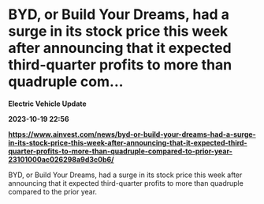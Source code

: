 # BYD, or Build Your Dreams, had a surge in its stock price this week after announcing that it expected third-quarter profits to more than quadruple com...
**Electric Vehicle Update**

**2023-10-19 22:56**

**https://www.ainvest.com/news/byd-or-build-your-dreams-had-a-surge-in-its-stock-price-this-week-after-announcing-that-it-expected-third-quarter-profits-to-more-than-quadruple-compared-to-prior-year-23101000ac026298a9d3c0b6/**

BYD, or Build Your Dreams, had a surge in its stock price this week after announcing that it expected third-quarter profits to more than quadruple compared to the prior year.